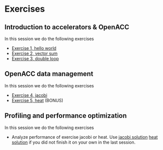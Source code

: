 # Exercises

## Introduction to accelerators & OpenACC

In this session we do the following exercises

- [Exercise 1, hello world](hello-world/)
- [Exercise 2, vector sum](vector-sum/)
- [Exercise 3, double loop](doubleloop/)

## OpenACC data management

In this session we do the following exercises

- [Exercise 4, jacobi](jacobi/)
- [Exercise 5, heat](heat/) (BONUS)

## Profiling and performance optimization

In this session we do the following exercises

- Analyze performance of exercise jacobi or heat. Use [jacobi solution](jacobi/solution) [heat solution](heat/solution) if you did not finish it on your own in the last session.
